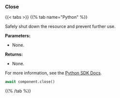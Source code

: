 ### Close

{{< tabs >}}
{{% tab name="Python" %}}

Safely shut down the resource and prevent further use.

**Parameters:**

- None.

**Returns:**

- None.

For more information, see the [Python SDK Docs](https://python.viam.dev/autoapi/viam/services/mlmodel/client/index.html#viam.services.mlmodel.client.MLModelClient.close).

``` python {class="line-numbers linkable-line-numbers"}
await component.close()
```

{{% /tab %}}
